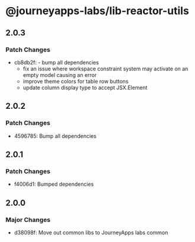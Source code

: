 # @journeyapps-labs/lib-reactor-utils

## 2.0.3

### Patch Changes

- cb8db2f: - bump all dependencies
  - fix an issue where workspace constraint system may activate on an empty model causing an error
  - improve theme colors for table row buttons
  - update column display type to accept JSX.Element

## 2.0.2

### Patch Changes

- 4596785: Bump all dependencies

## 2.0.1

### Patch Changes

- f4006d1: Bumped dependencies

## 2.0.0

### Major Changes

- d38098f: Move out common libs to JourneyApps labs common
